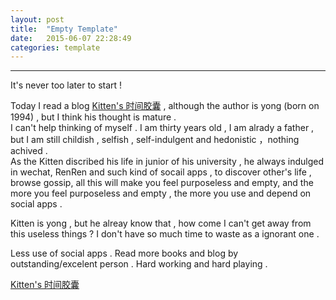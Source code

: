 ```yaml
---
layout: post
title:  "Empty Template"
date:   2015-06-07 22:28:49
categories: template
---
```


--------------------------------------------

 It's never too later to start !  

Today I read a blog [Kitten's 时间胶囊](http://www.kittenyang.com/) , although the author is yong (born on 1994) , but I think his thought is mature .  
I can't help thinking of myself . I am thirty years old , I am alrady a father , but I am still childish , selfish , self-indulgent and hedonistic ，nothing achived .  
As the Kitten discribed his life in junior of his university , he always indulged in wechat, RenRen and such kind of socail apps , to discover other's life , browse gossip, all this will make you feel purposeless and empty, and the more you feel purposeless and empty , the more you use and depend on social apps .

Kitten is yong , but he alreay know that , how come I can't get away from this useless things ? I don't have so much time to waste as a ignorant one .

Less use of social apps . 
Read more books and blog by outstanding/excelent person .
Hard working and hard playing .


[Kitten's 时间胶囊](http://www.kittenyang.com/)   
